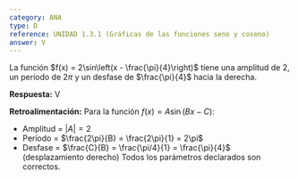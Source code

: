 ```yaml
---
category: ANA
type: D
reference: UNIDAD 1.3.1 (Gráficas de las funciones seno y coseno)
answer: V
---
```


La función $f(x) = 2\sin\left(x - \frac{\pi}{4}\right)$ tiene una amplitud de 2, un período de $2\pi$ y un desfase de $\frac{\pi}{4}$ hacia la derecha.

**Respuesta:** V

**Retroalimentación:**
Para la función $f(x) = A\sin(Bx - C)$:
- Amplitud = $|A| = 2$
- Período = $\frac{2\pi}{B} = \frac{2\pi}{1} = 2\pi$
- Desfase = $\frac{C}{B} = \frac{\pi/4}{1} = \frac{\pi}{4}$ (desplazamiento derecho)
Todos los parámetros declarados son correctos.